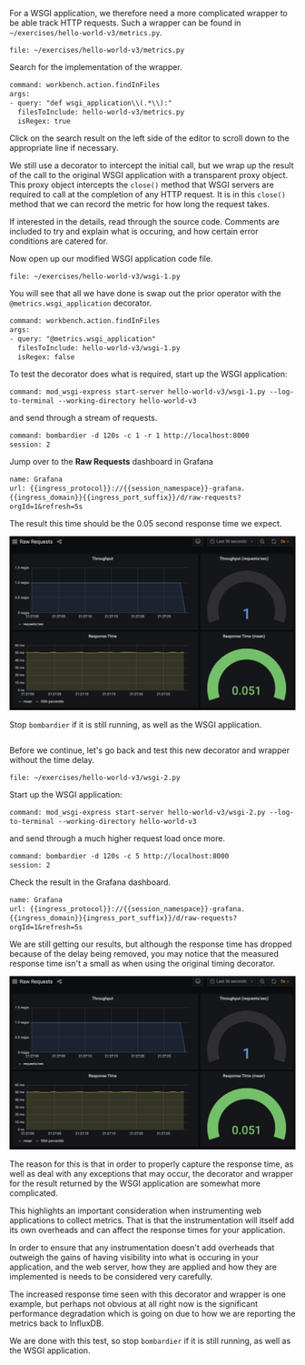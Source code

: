 For a WSGI application, we therefore need a more complicated wrapper to be able track HTTP requests. Such a wrapper can be found in `~/exercises/hello-world-v3/metrics.py`.

```editor:open-file
file: ~/exercises/hello-world-v3/metrics.py
```

Search for the implementation of the wrapper.

```editor:execute-command
command: workbench.action.findInFiles
args:
- query: "def wsgi_application\\(.*\\):"
  filesToInclude: hello-world-v3/metrics.py
  isRegex: true
```

Click on the search result on the left side of the editor to scroll down to the appropriate line if necessary.

We still use a decorator to intercept the initial call, but we wrap up the result of the call to the original WSGI application with a transparent proxy object. This proxy object intercepts the `close()` method that WSGI servers are required to call at the completion of any HTTP request. It is in this `close()` method that we can record the metric for how long the request takes.

If interested in the details, read through the source code. Comments are included to try and explain what is occuring, and how certain error conditions are catered for.

Now open up our modified WSGI application code file.

```editor:open-file
file: ~/exercises/hello-world-v3/wsgi-1.py
```

You will see that all we have done is swap out the prior operator with the `@metrics.wsgi_application` decorator.

```editor:execute-command
command: workbench.action.findInFiles
args:
- query: "@metrics.wsgi_application"
  filesToInclude: hello-world-v3/wsgi-1.py
  isRegex: false
```

To test the decorator does what is required, start up the WSGI application:

```terminal:execute
command: mod_wsgi-express start-server hello-world-v3/wsgi-1.py --log-to-terminal --working-directory hello-world-v3
```

and send through a stream of requests.

```terminal:execute
command: bombardier -d 120s -c 1 -r 1 http://localhost:8000
session: 2
```

Jump over to the **Raw Requests** dashboard in Grafana

```dashboard:reload-dashboard
name: Grafana
url: {{ingress_protocol}}://{{session_namespace}}-grafana.{{ingress_domain}}{{ingress_port_suffix}}/d/raw-requests?orgId=1&refresh=5s
```

The result this time should be the 0.05 second response time we expect.

![](hello-world-v3-1-raw-requests.png)

Stop `bombardier` if it is still running, as well as the WSGI application.

```terminal:interrupt-all
```

Before we continue, let's go back and test this new decorator and wrapper without the time delay.

```editor:open-file
file: ~/exercises/hello-world-v3/wsgi-2.py
```

Start up the WSGI application:

```terminal:execute
command: mod_wsgi-express start-server hello-world-v3/wsgi-2.py --log-to-terminal --working-directory hello-world-v3
```

and send through a much higher request load once more.

```terminal:execute
command: bombardier -d 120s -c 5 http://localhost:8000
session: 2
```

Check the result in the Grafana dashboard.

```dashboard:reload-dashboard
name: Grafana
url: {{ingress_protocol}}://{{session_namespace}}-grafana.{{ingress_domain}}{ingress_port_suffix}}/d/raw-requests?orgId=1&refresh=5s
```

We are still getting our results, but although the response time has dropped because of the delay being removed, you may notice that the measured response time isn't a small as when using the original timing decorator.

![](hello-world-v3-1-raw-requests.png)

The reason for this is that in order to properly capture the response time, as well as deal with any exceptions that may occur, the decorator and wrapper for the result returned by the WSGI application are somewhat more complicated.

This highlights an important consideration when instrumenting web applications to collect metrics. That is that the instrumentation will itself add its own overheads and can affect the response times for your application.

In order to ensure that any instrumentation doesn't add overheads that outweigh the gains of having visibility into what is occuring in your application, and the web server, how they are applied and how they are implemented is needs to be considered very carefully.

The increased response time seen with this decorator and wrapper is one example, but perhaps not obvious at all right now is the significant performance degradation which is going on due to how we are reporting the metrics back to InfluxDB.

We are done with this test, so stop `bombardier` if it is still running, as well as the WSGI application.

```terminal:interrupt-all
```
